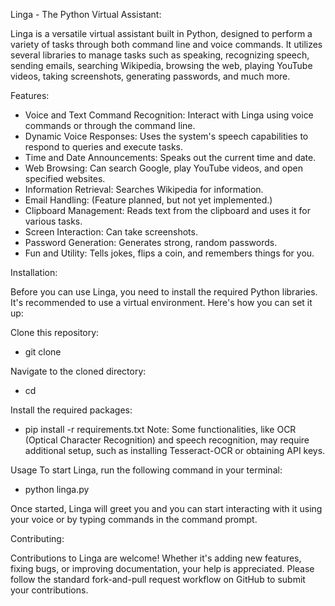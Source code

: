 Linga - The Python Virtual Assistant:

Linga is a versatile virtual assistant built in Python, designed to perform a variety of tasks through both command line and voice commands. It utilizes several libraries to manage tasks such as speaking, recognizing speech, sending emails, searching Wikipedia, browsing the web, playing YouTube videos, taking screenshots, generating passwords, and much more.

Features:

- Voice and Text Command Recognition: Interact with Linga using voice commands or through the command line.
- Dynamic Voice Responses: Uses the system's speech capabilities to respond to queries and execute tasks.
- Time and Date Announcements: Speaks out the current time and date.
- Web Browsing: Can search Google, play YouTube videos, and open specified websites.
- Information Retrieval: Searches Wikipedia for information.
- Email Handling: (Feature planned, but not yet implemented.)
- Clipboard Management: Reads text from the clipboard and uses it for various tasks.
- Screen Interaction: Can take screenshots.
- Password Generation: Generates strong, random passwords.
- Fun and Utility: Tells jokes, flips a coin, and remembers things for you.


Installation:

Before you can use Linga, you need to install the required Python libraries. It's recommended to use a virtual environment. Here's how you can set it up:

Clone this repository:

- git clone <repository-link>

Navigate to the cloned directory:

- cd <repository-directory>

Install the required packages:

- pip install -r requirements.txt
Note: Some functionalities, like OCR (Optical Character Recognition) and speech recognition, may require additional setup, such as installing Tesseract-OCR or obtaining API keys.

Usage
To start Linga, run the following command in your terminal:

- python linga.py

Once started, Linga will greet you and you can start interacting with it using your voice or by typing commands in the command prompt.

Contributing:

Contributions to Linga are welcome! Whether it's adding new features, fixing bugs, or improving documentation, your help is appreciated. Please follow the standard fork-and-pull request workflow on GitHub to submit your contributions.
